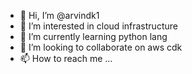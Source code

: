 - 👋 Hi, I’m @arvindk1
- 👀 I’m interested in cloud infrastructure
- 🌱 I’m currently learning python lang
- 💞️ I’m looking to collaborate on aws cdk
- 📫 How to reach me ...

<!---
arvindk1/arvindk1 is a ✨ special ✨ repository because its `README.md` (this file) appears on your GitHub profile.
You can click the Preview link to take a look at your changes.
--->
